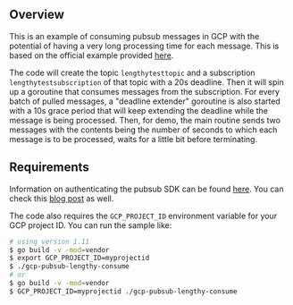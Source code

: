 ## Overview

This is an example of consuming pubsub messages in GCP with the potential of having a very long processing time for each message. This is based on the official example provided [here](https://godoc.org/cloud.google.com/go/pubsub/apiv1#example-SubscriberClient-Pull-LengthyClientProcessing).

The code will create the topic `lengthytesttopic` and a subscription `lengthytestsubscription` of that topic with a 20s deadline. Then it will spin up a goroutine that consumes messages from the subscription. For every batch of pulled messages, a "deadline extender" goroutine is also started with a 10s grace period that will keep extending the deadline while the message is being processed. Then, for demo, the main routine sends two messages with the contents being the number of seconds to which each message is to be processed, waits for a little bit before terminating.

## Requirements

Information on authenticating the pubsub SDK can be found [here](https://cloud.google.com/pubsub/docs/reference/libraries). You can check this [blog post](https://flowerinthenight.com/blog/2018/06/09/google-api-client-go-auth) as well.

The code also requires the `GCP_PROJECT_ID` environment variable for your GCP project ID. You can run the sample like:

```bash
# using version 1.11
$ go build -v -mod=vendor
$ export GCP_PROJECT_ID=myprojectid
$ ./gcp-pubsub-lengthy-consume
# or
$ go build -v -mod=vendor
$ GCP_PROJECT_ID=myprojectid ./gcp-pubsub-lengthy-consume
```

